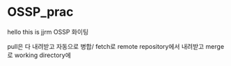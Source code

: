 # OSSP_prac

hello this is jjrm
OSSP 화이팅

pull은 다 내려받고 자동으로 병합/ fetch로 remote repository에서 내려받고 merge로 working directory에 
